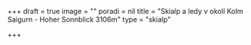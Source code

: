 +++
draft = true
image = ""
poradi = nil
title = "Skialp a ledy v okolí Kolm Saigurn - Hoher Sonnblick 3106m"
type = "skialp"

+++
